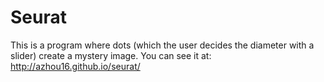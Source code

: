 Seurat
======


This is a program where dots (which the user decides the diameter with a slider) create a mystery image.
You can see it at: http://azhou16.github.io/seurat/
